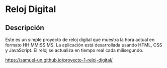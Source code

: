 # Reloj Digital

## Descripción

Este es un simple proyecto de reloj digital que muestra la hora actual en formato HH:MM:SS:MS. La aplicación está desarrollada usando HTML, CSS y JavaScript. El reloj se actualiza en tiempo real cada milisegundo.

https://samuel-un.github.io/proyecto-1-reloj-digital/
